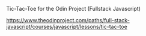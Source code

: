 Tic-Tac-Toe for the Odin Project (Fullstack Javascript)

https://www.theodinproject.com/paths/full-stack-javascript/courses/javascript/lessons/tic-tac-toe
